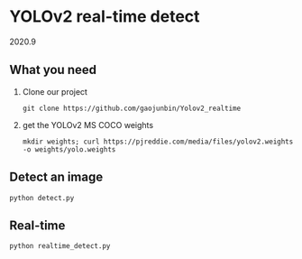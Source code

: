 # YOLOv2 real-time detect

2020.9

## What you need

1. Clone our project

   ```shell
   git clone https://github.com/gaojunbin/Yolov2_realtime
   ```

2. get the YOLOv2 MS COCO weights

   ```shell
   mkdir weights; curl https://pjreddie.com/media/files/yolov2.weights -o weights/yolo.weights
   ```

## Detect an image

```shell
python detect.py
```

## Real-time

```shell
python realtime_detect.py
```

